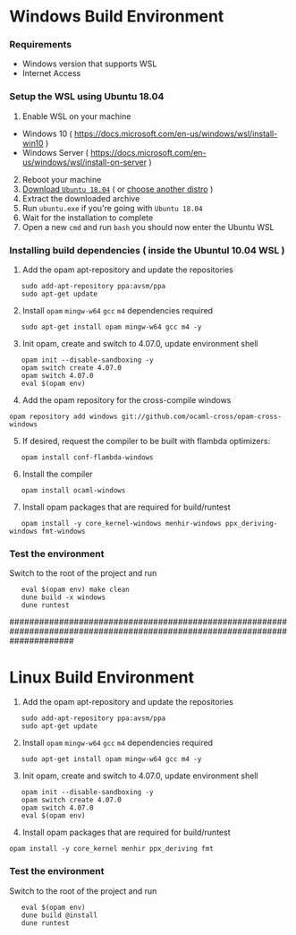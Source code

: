 # Windows Build Environment

### Requirements

  - Windows version that supports WSL
  - Internet Access

### Setup the WSL using Ubuntu 18.04

1. Enable WSL on your machine
- Windows 10 ( https://docs.microsoft.com/en-us/windows/wsl/install-win10 )
- Windows Server ( https://docs.microsoft.com/en-us/windows/wsl/install-on-server )
2. Reboot your machine
3. [Download `Ubuntu 18.04`](https://aka.ms/wsl-ubuntu-1804) (  or [choose another distro](https://docs.microsoft.com/en-us/windows/wsl/install-manual) )
4. Extract the downloaded archive
5. Run `ubuntu.exe` if you're going with `Ubuntu 18.04`
6. Wait for the installation to complete
7. Open a new `cmd` and run `bash` you should now enter the Ubuntu WSL

### Installing build dependencies ( inside the Ubuntul 10.04 WSL )

1. Add the opam apt-repository and update the repositories
```
   sudo add-apt-repository ppa:avsm/ppa
   sudo apt-get update
```
2. Install `opam` `mingw-w64` `gcc` `m4` dependencies required
```
   sudo apt-get install opam mingw-w64 gcc m4 -y
```
3. Init opam, create and switch to 4.07.0, update environment shell
```
   opam init --disable-sandboxing -y
   opam switch create 4.07.0
   opam switch 4.07.0
   eval $(opam env)
```
4. Add the opam repository for the cross-compile windows 
```
opam repository add windows git://github.com/ocaml-cross/opam-cross-windows
```
5. If desired, request the compiler to be built with flambda optimizers:
```
   opam install conf-flambda-windows
```
6. Install the compiler
```
   opam install ocaml-windows
```
7. Install opam packages that are required for build/runtest
```
   opam install -y core_kernel-windows menhir-windows ppx_deriving-windows fmt-windows
```

### Test the environment

Switch to the root of the project and run
```
   eval $(opam env) make clean
   dune build -x windows
   dune runtest
```

#############################################################################################################################

# Linux Build Environment

1. Add the opam apt-repository and update the repositories
```
   sudo add-apt-repository ppa:avsm/ppa
   sudo apt-get update
```
2. Install `opam` `mingw-w64` `gcc` `m4` dependencies required
```
   sudo apt-get install opam mingw-w64 gcc m4 -y
```
3. Init opam, create and switch to 4.07.0, update environment shell
```
   opam init --disable-sandboxing -y
   opam switch create 4.07.0
   opam switch 4.07.0
   eval $(opam env)
```
4. Install opam packages that are required for build/runtest
```
opam install -y core_kernel menhir ppx_deriving fmt
```

### Test the environment

Switch to the root of the project and run
```
   eval $(opam env)
   dune build @install
   dune runtest
```

